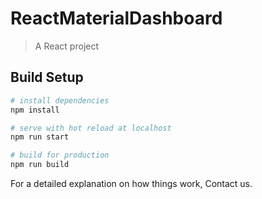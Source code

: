 # ReactMaterialDashboard

> A React project

## Build Setup

``` bash
# install dependencies
npm install

# serve with hot reload at localhost
npm run start

# build for production
npm run build

```

For a detailed explanation on how things work, Contact us.
